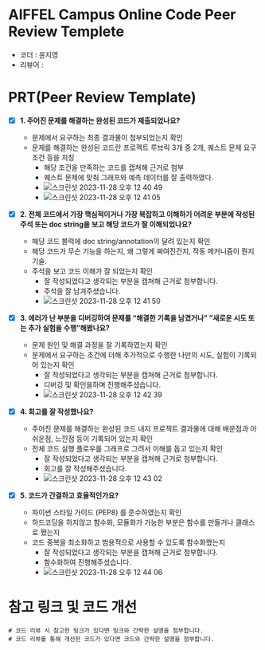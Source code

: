 # AIFFEL Campus Online Code Peer Review Templete
- 코더 : 윤지영
- 리뷰어 :


# PRT(Peer Review Template)
- [X]  **1. 주어진 문제를 해결하는 완성된 코드가 제출되었나요?**
    - 문제에서 요구하는 최종 결과물이 첨부되었는지 확인
    - 문제를 해결하는 완성된 코드란 프로젝트 루브릭 3개 중 2개, 
    퀘스트 문제 요구조건 등을 지칭
        - 해당 조건을 만족하는 코드를 캡쳐해 근거로 첨부
        - 퀘스트 문제에 맞춰 그래프와 예측 데이터를 잘 출력하였다.
        - ![스크린샷 2023-11-28 오후 12 40 49](https://github.com/Yunjinhwan1/fork_wldud01_Aiffel_online_Quest/assets/133963870/2908008d-ae59-427c-9d80-b2e51be3de16)
        - ![스크린샷 2023-11-28 오후 12 41 05](https://github.com/Yunjinhwan1/fork_wldud01_Aiffel_online_Quest/assets/133963870/0ee19710-d14d-4801-a6a9-a6650dd99139)
    
- [X]  **2. 전체 코드에서 가장 핵심적이거나 가장 복잡하고 이해하기 어려운 부분에 작성된 
주석 또는 doc string을 보고 해당 코드가 잘 이해되었나요?**
    - 해당 코드 블럭에 doc string/annotation이 달려 있는지 확인
    - 해당 코드가 무슨 기능을 하는지, 왜 그렇게 짜여진건지, 작동 메커니즘이 뭔지 기술.
    - 주석을 보고 코드 이해가 잘 되었는지 확인
        - 잘 작성되었다고 생각되는 부분을 캡쳐해 근거로 첨부합니다.
        - 주석을 잘 남겨주셨습니다.
        - ![스크린샷 2023-11-28 오후 12 41 50](https://github.com/Yunjinhwan1/fork_wldud01_Aiffel_online_Quest/assets/133963870/2e5d84c3-f4d2-4e6f-a5dc-ba5921959b6e)
        
- [X]  **3. 에러가 난 부분을 디버깅하여 문제를 “해결한 기록을 남겼거나” 
”새로운 시도 또는 추가 실험을 수행”해봤나요?**
    - 문제 원인 및 해결 과정을 잘 기록하였는지 확인
    - 문제에서 요구하는 조건에 더해 추가적으로 수행한 나만의 시도, 
    실험이 기록되어 있는지 확인
        - 잘 작성되었다고 생각되는 부분을 캡쳐해 근거로 첨부합니다.
        - 디버깅 및 확인을하며 진행해주셨습니다.
        - ![스크린샷 2023-11-28 오후 12 42 39](https://github.com/Yunjinhwan1/fork_wldud01_Aiffel_online_Quest/assets/133963870/5df0e67d-4eff-43a6-99b2-357964eeeaf6)
        
- [X]  **4. 회고를 잘 작성했나요?**
    - 주어진 문제를 해결하는 완성된 코드 내지 프로젝트 결과물에 대해
    배운점과 아쉬운점, 느낀점 등이 기록되어 있는지 확인
    - 전체 코드 실행 플로우를 그래프로 그려서 이해를 돕고 있는지 확인
        - 잘 작성되었다고 생각되는 부분을 캡쳐해 근거로 첨부합니다.
        - 회고를 잘 작성해주셨습니다.
        - ![스크린샷 2023-11-28 오후 12 43 02](https://github.com/Yunjinhwan1/fork_wldud01_Aiffel_online_Quest/assets/133963870/78a11c5f-a22f-4d51-aad5-a3cfd93d38c3)
        
- [X]  **5. 코드가 간결하고 효율적인가요?**
    - 파이썬 스타일 가이드 (PEP8) 를 준수하였는지 확인
    - 하드코딩을 하지않고 함수화, 모듈화가 가능한 부분은 함수를 만들거나 클래스로 짰는지
    - 코드 중복을 최소화하고 범용적으로 사용할 수 있도록 함수화했는지
        - 잘 작성되었다고 생각되는 부분을 캡쳐해 근거로 첨부합니다.
        - 함수화하여 진행해주셨습니다.
        - ![스크린샷 2023-11-28 오후 12 44 06](https://github.com/Yunjinhwan1/fork_wldud01_Aiffel_online_Quest/assets/133963870/1233dbf3-bc81-4987-867d-439686ee53ae)


# 참고 링크 및 코드 개선
```
# 코드 리뷰 시 참고한 링크가 있다면 링크와 간략한 설명을 첨부합니다.
# 코드 리뷰를 통해 개선한 코드가 있다면 코드와 간략한 설명을 첨부합니다.
```
